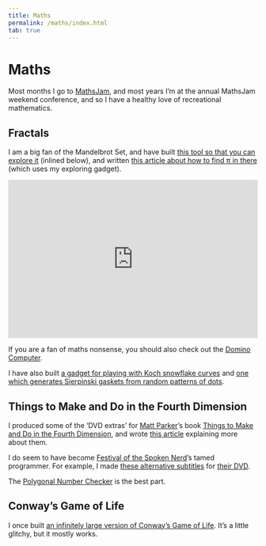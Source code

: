 ```yaml
---
title: Maths
permalink: /maths/index.html
tab: true
---
```


# Maths

Most months I go to [MathsJam](http://www.mathsjam.com), and most years I’m at the annual MathsJam weekend conference, and so I have a healthy love of recreational mathematics.

## Fractals

I am a big fan of the Mandelbrot Set, and have built [this tool so that you can explore it](http://github.andrewt.net/mandelbrot) (inlined below), and written [this article about how to find <span class="maths">π</span> in there](http://aperiodical.com/2015/03/mandelbrot-pi/) (which uses my exploring gadget).

<p><iframe class="hero" style="width: 100%; height: 20rem" src="http://github.andrewt.net/mandelbrot" frameborder="0" allowfullscreen></iframe></p>

<div class="float-right"><p>If you are a fan of maths nonsense, you should also check out the <a href="/domputer">Domino Computer</a>.</p></div>

I have also built [a gadget for playing with Koch snowflake curves](http://github.andrewt.net/snowflake) and [one which generates Sierpinski gaskets from random patterns of dots](http://github.andrewt.net/gasket).

## Things to Make and Do in the Fourth Dimension

I produced some of the ‘DVD extras’ for [Matt Parker](http://www.standupmaths.com)’s book [Things to Make and Do in the Fourth Dimension](https://makeanddo4d.com/), and wrote [this article](http://aperiodical.com/2014/12/things-i-made-and-did/) explaining more about them.

<div class="float-left"><p>I do seem to have become <a href="http://festivalofthespokennerd.com/">Festival of the Spoken Nerd</a>’s tamed programmer. For example, I made <a href="http://festivalofthespokennerd.com/extra-extras/">these alternative subtitles</a> for <a href="http://festivalofthespokennerd.com/dvd/">their DVD</a>.</p></div>

The [Polygonal Number Checker](http://makeanddo4d.com/polygonal-number-calculator/) is the best part.

## Conway’s Game of Life

I once built [an infinitely large version of Conway’s Game of Life](http://github.andrewt.net/conway). It’s a little glitchy, but it mostly works.

